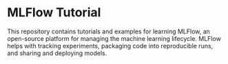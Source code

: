# MLFlow Tutorial

This repository contains tutorials and examples for learning MLFlow, an open-source platform for managing the machine learning lifecycle. MLFlow helps with tracking experiments, packaging code into reproducible runs, and sharing and deploying models.

